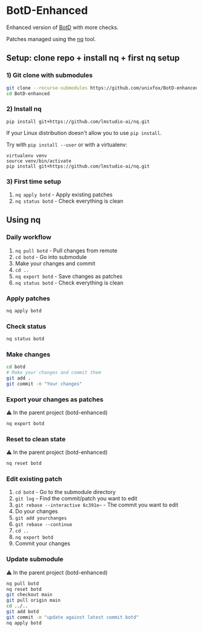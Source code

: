 # BotD-Enhanced

Enhanced version of [BotD](https://github.com/fingerprintjs/BotD) with more checks.

Patches managed using the [nq](https://github.com/lmstudio-ai/nq) tool.

## Setup: clone repo + install nq + first nq setup

### 1) Git clone with submodules

```bash
git clone --recurse-submodules https://github.com/unixfox/BotD-enhanced.git
cd BotD-enhanced
```

### 2) Install nq

```
pip install git+https://github.com/lmstudio-ai/nq.git
```

If your Linux distribution doesn't allow you to use `pip install`.

Try with `pip install --user` or with a virtualenv:
```
virtualenv venv
source venv/bin/activate
pip install git+https://github.com/lmstudio-ai/nq.git
```

### 3) First time setup

1. `nq apply botd` - Apply existing patches
2. `nq status botd` - Check everything is clean

## Using nq

### Daily workflow

1. `nq pull botd` - Pull changes from remote
2. `cd botd` - Go into submodule
3. Make your changes and commit
4. `cd ..`
5. `nq export botd` - Save changes as patches
6. `nq status botd` - Check everything is clean

### Apply patches
```bash
nq apply botd
```

### Check status
```bash
nq status botd
```

### Make changes
```bash
cd botd
# Make your changes and commit them
git add .
git commit -m "Your changes"
```

### Export your changes as patches
⚠ In the parent project (botd-enhanced)

```bash
nq export botd
```

### Reset to clean state
⚠ In the parent project (botd-enhanced)

```bash
nq reset botd
```

### Edit existing patch

1. `cd botd` - Go to the submodule directory
2. `git log` - Find the commit/patch you want to edit
3. `git rebase --interactive 6c391e~` - The commit you want to edit
4. Do your changes
5. `git add yourchanges`
6. `git rebase --continue`
7. `cd ..`
8. `nq export botd`
9. Commit your changes

### Update submodule
⚠ In the parent project (botd-enhanced)

```bash
nq pull botd
nq reset botd
git checkout main
git pull origin main
cd ../..
git add botd
git commit -m "update against latest commit botd"
nq apply botd
```
